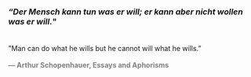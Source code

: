 ### *“Der Mensch kann tun was er will; er kann aber nicht wollen was er will.*" <br/><br/>
"Man can do what he wills but he cannot will what he wills.”
<br/><br/>
<span style="color: grey;">**― Arthur Schopenhauer, Essays and Aphorisms**</span>
